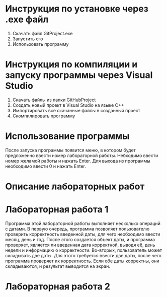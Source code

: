 # Инструкция по установке через .exe файл
1. Скачать файл GitProject.exe
2. Запустить его
3. Использовать программу
# Инструкция по компиляции и запуску программы через Visual Studio
1. Скачать файлы из папки GitHubProject
2. Создать новый проект в Visual Studio на языке C++
3. Импортировать все скачанные файлы в созданный проект
4. Скомпилировать программу
# Использование программы
После запуска программы появится меню, в котором будет предложенно ввести номер лабораторной работы. Небходимо ввести номер желамой работы и нажать Enter. 
Для выхода из программы необходимо ввести 0 и нажать Enter.
# Описание лабораторных работ
# Лабораторная работа 1
Программа этой лабораторной работы выполняет несколько операций с датами. В первую очередь, программа позволяет пользователю проверить корректность введенной даты, для чего необходимо ввести месяц, день и год. После этого создается объект даты, и программа проверяет, является ли введенная дата корректной, выводя её, день недели и информацию о корректности. Во-вторых, пользователь может складывать две даты. Для этого требуется ввести две даты, после чего программа проверяет их корректность. Если обе даты корректны, они складываются, и результат выводится на экран.
# Лабораторная работа 2
